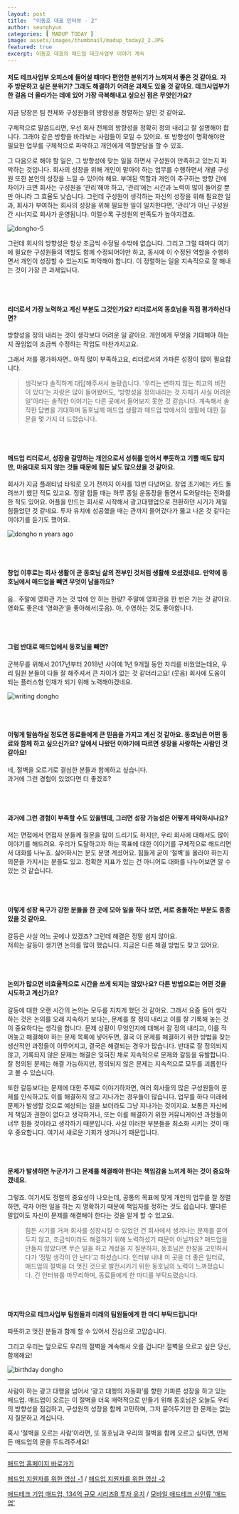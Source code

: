```yaml
---
layout: post
title:  "이동호 대표 인터뷰 - 2"
author: seunghyun
categories: [ MADUP TODAY ]
image: assets/images/thumbnail/madup_today2_2.JPG
featured: true
excerpt: 이동호 대표의 매드업 테크사업부 이야기 계속
---
```


#### 저도 테크사업부 오피스에 들어설 때마다 편안한 분위기가 느껴져서 좋은 것 같아요. 자주 방문하고 싶은 분위기? 그래도 해결하기 어려운 과제도 있을 것 같아요. 테크사업부가 한 걸음 더 올라가는 데에 있어 가장 극복해내고 싶으신 점은 무엇인가요?

지금 당장은 팀 전체와 구성원들의 방향성을 정렬하는 일인 것 같아요.  
 
구체적으로 말씀드리면, 우선 회사 전체의 방향성을 정확히 정의 내리고 잘 설명해야 합니다. 그래야 같은 방향을 바라보는 사람들이 모일 수 있어요. 또 방향성이 명확해야만 필요한 업무를 구체적으로 파악하고 개인에게 역할분담을 할 수 있죠.  
 
그 다음으로 해야 할 일은, 그 방향성에 맞는 일을 하면서 구성원이 만족하고 있는지 파악하는 것입니다. 회사의 성장을 위해 개인이 맡아야 하는 업무를 수행하면서 개별 구성원 또한 본인의 성장을 느낄 수 있어야 해요. 부여된 역할과 개인이 추구하는 방향 간에 차이가 크면 회사는 구성원을 ‘관리’해야 하고, ‘관리’에는 시간과 노력이 많이 들어갈 뿐만 아니라 그 효율도 낮습니다. 그런데 구성원이 생각하는 자신의 성장을 위해 필요한 일과, 회사가 부여하는 회사의 성장을 위해 필요한 일이 일치한다면, ‘관리’가 아닌 구성원 간 시너지로 회사가 운영됩니다. 이럴수록 구성원의 만족도가 높아지겠죠.  

![dongho-5](../assets/images/madup2-8.jpg)

그런데 회사의 방향성은 항상 조금씩 수정될 수밖에 없습니다. 그리고 그럴 때마다 여기에 필요한 구성원들의 역할도 함께 수정되어야만 하고, 동시에 이 수정된 역할을 수행하면서 개인이 성장할 수 있는지도 파악해야 합니다. 이 정렬하는 일을 지속적으로 잘 해내는 것이 가장 큰 과제입니다.

<br><br>

#### 리더로서 가장 노력하고 계신 부분도 그것인가요? 리더로서의 동호님을 직접 평가하신다면?

방향성을 정의 내리는 것이 생각보다 어려운 일 같아요. 개인에게 무엇을 기대해야 하는지 끊임없이 조금씩 수정하는 작업도 마찬가지고요.  

그래서 저를 평가하자면.. 아직 많이 부족하고요, 리더로서의 가파른 성장이 많이 필요합니다.  

> 생각보다 솔직하게 대답해주셔서 놀랐습니다. ‘우리는 변하지 않는 최고의 비전이 있다’는 자랑은 많이 들어봤어도, ‘방향성을 정의내리는 것 자체가 사실 어려운 일’이라는 솔직한 이야기는 다른 곳에서 들어보지 못한 것 같습니다. 계속해서 솔직한 답변을 기대하며 동호님께 매드업 생활과 매드업 밖에서의 생활에 대한 질문을 몇 가지 더 드렸습니다.

<br><br>

#### 매드업 리더로서, 성장을 갈망하는 개인으로서 성취를 얻어서 뿌듯하고 기쁠 때도 많지만, 마음대로 되지 않는 것들 때문에 힘든 날도 많으셨을 것 같아요.

회사가 지금 플래티넘 타워로 오기 전까지 이사를 13번 다녔어요. 창업 초기에는 카드 돌려쓰기 했던 적도 있고요. 정말 힘들 때는 하루 종일 운동장을 돌면서 도와달라는 전화를 한 적도 있어요. 어플을 만드는 회사로 시작해서 광고대행업으로 전환하던 시기가 제일 힘들었던 것 같네요. 투자 유치에 성공했을 때는 관까지 들어갔다가 뚫고 나온 것 같다는 이야기를 듣기도 했어요.  
 
![dongho n years ago](../assets/images/madup2-9.jpg)

<br><br>

#### 창업 이후로는 회사 생활이 곧 동호님 삶의 전부인 것처럼 생활해 오셨겠네요. 만약에 동호님에서 매드업을 빼면 무엇이 남을까요?

음.. 주말에 영화관 가는 것 밖에 안 하는 한량? 주말에 영화관을 한 번은 가는 것 같아요. 영화도 좋은데 ‘영화관’을 좋아해서(웃음). 아, 수영하는 것도 좋아합니다.

<br><br>

#### 그럼 반대로 매드업에서 동호님을 빼면?

군복무를 위해서 2017년부터 2018년 사이에 1년 9개월 동안 자리를 비웠었는데요, 우리 팀원 분들이 다들 잘 해주셔서 큰 차이가 없는 것 같더라고요! (웃음) 회사에 도움이 되는 플러스형 인재가 되기 위해 노력해야겠네요.  

![writing dongho](../assets/images/madup2-10.jpg)

<br><br>

#### 이렇게 말씀하실 정도면 동료들에게 큰 믿음을 가지고 계신 것 같아요. 동호님은 어떤 동료와 함께 하고 싶으신가요? 앞에서 나왔던 이야기에 따르면 성장을 사랑하는 사람인 것 같아요!

네, 절벽을 오르기로 결심한 분들과 함께하고 싶습니다.  
과거에 그런 경험이 있었다면 더 좋겠죠?  

<br><br>

#### 과거에 그런 경험이 부족할 수도 있을텐데, 그러면 성장 가능성은 어떻게 파악하시나요?

저는 면접에서 면접자 분들께 질문을 많이 드리기도 하지만, 우리 회사에 대해서도 많이 이야기를 해드려요. 우리가 도달하고자 하는 목표에 대한 이야기를 구체적으로 해드리면서 대화를 나누죠. 싫어하시는 분도 분명 계셨어요. 힘들게 굳이 ‘절벽’을 올라야 하는지 의문을 가지시는 분들도 있고. 정확한 지표가 있는 건 아니어도 대화를 나누어보면 알 수 있는 것 같습니다.  

<br><br>

#### 이렇게 성장 욕구가 강한 분들을 한 곳에 모아 일을 하다 보면, 서로 충돌하는 부분도 종종 있을 것 같아요. 

갈등은 사실 어느 곳에나 있겠죠? 그런데 해결은 정말 쉽지 않아요.  
저희는 갈등이 생기면 논의를 많이 했습니다. 지금은 다른 해결 방법도 찾고 있어요.  

<br><br>

#### 논의가 많으면 비효율적으로 시간을 쓰게 되지는 않았나요? 다른 방법으로는 어떤 것을 시도하고 계신가요?

갈등에 대한 오랜 시간의 논의는 모두를 지치게 했던 것 같아요. 그래서 요즘 들어 생각하는 것은 논의를 오래 지속하기 보다는, 문제를 잘 정의 내리고 이를 잘 기록해 놓는 것이 중요하다는 생각을 합니다. 문제 상황이 무엇인지에 대해서 잘 정의 내리고, 이를 적어놓고 해결해야 하는 문제 목록에 넣어두면, 결국 이 문제를 해결하기 위한 방법을 찾는 생산적인 과정들이 이루어지고, 결국은 해결되는 경우가 많습니다. 반대로 잘 정의되지 않고, 기록되지 않은 문제는 해결은 잊혀진 채로 지속적으로 문제와 갈등을 유발합니다. 잘 정의된 문제는 해결 가능하지만, 정의되지 않은 문제는 지속적으로 모두를 괴롭힌다고 볼 수 있습니다.

또한 갈등보다는 문제에 대한 주제로 이야기하자면, 여러 회사들의 많은 구성원들이 문제를 인식하고도 이를 해결하지 않고 지나가는 경우들이 많습니다. 업무를 하다 미래에 문제가 발생할 것으로 예상되는 일을 보더라도 그냥 지나가는 것이지요. 보통은 자신에게 책임과 권한이 없다고 생각하거나, 또는 이를 해결하기 위한 커뮤니케이션 과정들이 너무 힘들 것이라고 생각하기 때문입니다. 사실 이러한 부분들을 최소화 시키는 것이 매우 중요합니다. 여기서 새로운 기회가 생겨나기 때문입니다.

<br><br>

#### 문제가 발생하면 누군가가 그 문제를 해결해야 한다는 책임감을 느끼게 하는 것이 중요하겠네요.

그렇죠. 여기서도 정렬의 중요성이 나오는데, 공통의 목표에 맞게 개인의 업무를 잘 정렬하면, 각자 어떤 일을 하는 지 명확하기 때문에 책임자를 정하는 것도 쉽습니다. 별다른 말없이도 자신이 문제를 해결해야 한다는 것을 알게 할 수 있고요.  

> 힘든 시기를 거쳐 회사를 성장시킬 수 있었던 건 회사에서 생겨나는 문제를 묻어두지 않고, 조금씩이라도 해결하기 위해 노력하셨기 때문이 아닐까요?
> 매드업을 만들지 않았다면 무슨 일을 하고 계셨을 지 질문하자, 동호님은 한참을 고민하시다가 ‘정말 생각이 안 난다’고 하셨습니다. 인터뷰 내내 이 곳을 더 좋은 일터로, 매드업의 절벽을 더 멋진 것으로 발전시키기 위한 동호님의 노력이 느껴졌습니다. 긴 인터뷰를 마무리하며, 동료들에게 한 마디를 부탁드렸습니다.

<br><br>

#### 마지막으로 테크사업부 팀원들과 미래의 팀원들에게 한 마디 부탁드립니다!
 
따뜻하고 멋진 분들과 함께 할 수 있어서 진심으로 고맙습니다.  
 
그리고 우리는 앞으로도 우리의 절벽을 계속해서 오를 겁니다! 절벽을 오르고 싶은 당신, 함께해요!  

![birthday dongho](../assets/images/madup2-11.jpg)


---

사람이 하는 광고 대행을 넘어서 ‘광고 대행의 자동화’를 향한 가파른 성장을 하고 있는 매드업. 매드업이 오르는 이 절벽을 더욱 매력적으로 만들기 위해 동호님은 오늘도 우리의 방향성을 점검하고, 구성원의 성장을 함께 고민하며, 그저 묻어두기만 한 문제는 없는지 질문하고 계십니다.  

혹시 ‘절벽을 오르는 사람’이라면, 또 동호님과 우리의 절벽을 함께 오르고 싶다면, 언제든 매드업의 문을 두드려주세요!  



---



[매드업 홈페이지 바로가기](http://madup.com/)  
  
[매드업 지원자를 위한 영상 -1](https://www.youtube.com/watch?v=6eegjYQv9WM&t=87s) /
[매드업 지원자를 위한 영상 -2](https://www.youtube.com/watch?v=4r6D8bP53IE&t=224s)  
  
[애드테크 기업 매드업, 134억 규모 시리즈B 투자 유치](http://www.datanet.co.kr/news/articleView.html?idxno=124884) / 
[모바일 애드테크 신인류 '매드업'](https://www.venturesquare.net/771278)  
